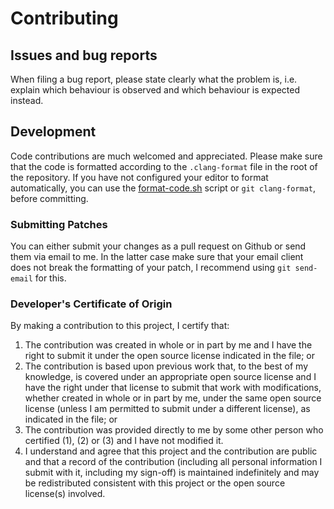 # Contributing

## Issues and bug reports
When filing a bug report, please state clearly what the problem is, i.e. explain which behaviour is observed and which behaviour is expected instead.

## Development
Code contributions are much welcomed and appreciated.
Please make sure that the code is formatted according to the `.clang-format` file in the root of the repository. If you have not configured your editor to format automatically, you can use the [format-code.sh](/scripts/format-code.sh) script or `git clang-format`, before committing.

### Submitting Patches
You can either submit your changes as a pull request on Github or send them via email to me. In the latter case make sure that your email client does not break the formatting of your patch, I recommend using `git send-email` for this.

### Developer's Certificate of Origin
By making a contribution to this project, I certify that:

1. The contribution was created in whole or in part by me and I have the right to submit it under the open source license indicated in the file; or
2. The contribution is based upon previous work that, to the best of my knowledge, is covered under an appropriate open source license and I have the right under that license to submit that work with modifications, whether created in whole or in part by me, under the same open source license (unless I am permitted to submit under a different license), as indicated in the file; or
3. The contribution was provided directly to me by some other person who certified (1), (2) or (3) and I have not modified it.
4. I understand and agree that this project and the contribution are public and that a record of the contribution (including all personal information I submit with it, including my sign-off) is maintained indefinitely and may be redistributed consistent with this project or the open source license(s) involved.
